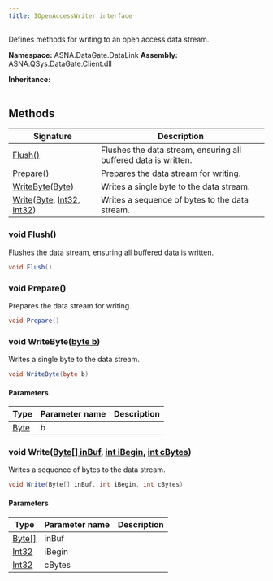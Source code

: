 ```yaml
---
title: IOpenAccessWriter interface
---
```


Defines methods for writing to an open access data stream.

**Namespace:** ASNA.DataGate.DataLink
**Assembly:** ASNA.QSys.DataGate.Client.dll

**Inheritance:** 
<br>
<br>

## Methods

| Signature | Description |
| --- | --- |
| [Flush()](#flush-) | Flushes the data stream, ensuring all buffered data is written.
| [Prepare()](#prepare-) | Prepares the data stream for writing.
| [WriteByte](#writebyte-byte-)([Byte](https://docs.microsoft.com/en-us/dotnet/api/system.byte)) | Writes a single byte to the data stream.
| [Write](#write-byte-int32-int32-)([Byte](https://docs.microsoft.com/en-us/dotnet/api/system.byte), [Int32](https://docs.microsoft.com/en-us/dotnet/api/system.int32), [Int32](https://docs.microsoft.com/en-us/dotnet/api/system.int32)) | Writes a sequence of bytes to the data stream.

### void Flush()

Flushes the data stream, ensuring all buffered data is written.

```cs
void Flush()
```

### void Prepare()

Prepares the data stream for writing.

```cs
void Prepare()
```

### void WriteByte([byte b](https://docs.microsoft.com/en-us/dotnet/api/system.byte))

Writes a single byte to the data stream.

```cs
void WriteByte(byte b)
```

#### Parameters

| Type | Parameter name | Description
| --- | --- | ---
| [Byte](https://docs.microsoft.com/en-us/dotnet/api/system.byte) | b | 

### void Write([Byte\[\] inBuf](https://docs.microsoft.com/en-us/dotnet/api/system.byte), [int iBegin](https://learn.microsoft.com/en-us/dotnet/csharp/language-reference/builtin-types/integral-numeric-types), [int cBytes](https://learn.microsoft.com/en-us/dotnet/csharp/language-reference/builtin-types/integral-numeric-types))

Writes a sequence of bytes to the data stream.

```cs
void Write(Byte[] inBuf, int iBegin, int cBytes)
```

#### Parameters

| Type | Parameter name | Description
| --- | --- | ---
| [Byte\[\]](https://docs.microsoft.com/en-us/dotnet/api/system.byte) | inBuf | 
| [Int32](https://docs.microsoft.com/en-us/dotnet/api/system.int32) | iBegin | 
| [Int32](https://docs.microsoft.com/en-us/dotnet/api/system.int32) | cBytes | 
